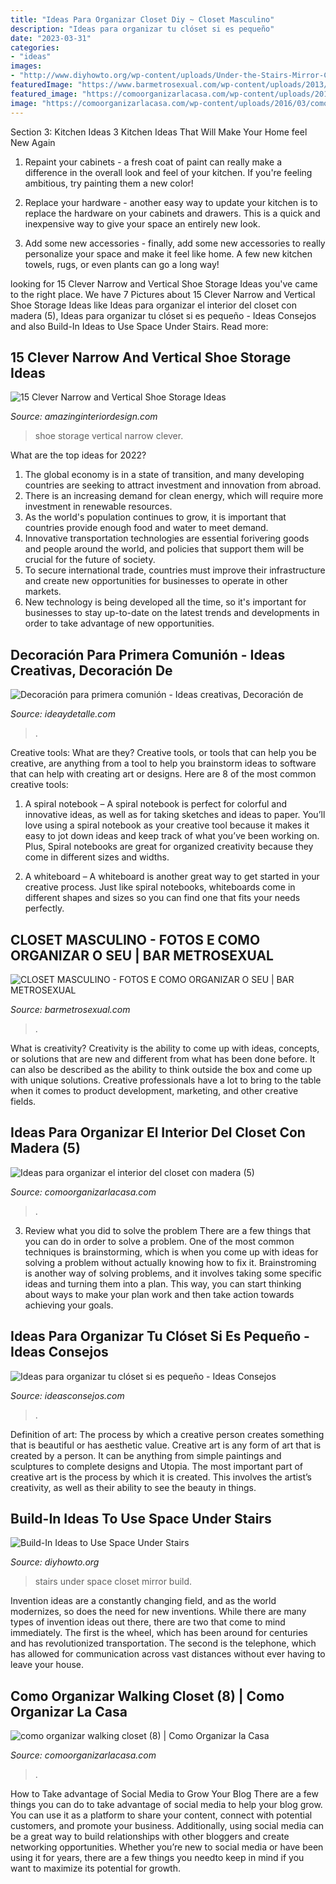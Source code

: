 ```yaml
---
title: "Ideas Para Organizar Closet Diy ~ Closet Masculino"
description: "Ideas para organizar tu clóset si es pequeño"
date: "2023-03-31"
categories:
- "ideas"
images:
- "http://www.diyhowto.org/wp-content/uploads/Under-the-Stairs-Mirror-Closet-20-Build-In-Ideas-to-Use-Space-Under-Stairs-DIYHowto.jpg"
featuredImage: "https://www.barmetrosexual.com/wp-content/uploads/2013/12/closet-masculino-5.jpg"
featured_image: "https://comoorganizarlacasa.com/wp-content/uploads/2016/04/Ideas-para-organizar-el-interior-del-closet-con-madera-5.jpg"
image: "https://comoorganizarlacasa.com/wp-content/uploads/2016/03/como-organizar-walking-closet-8-225x300.jpg"
---
```



Section 3: Kitchen Ideas
3 Kitchen Ideas That Will Make Your Home feel New Again
1. Repaint your cabinets - a fresh coat of paint can really make a difference in the overall look and feel of your kitchen. If you're feeling ambitious, try painting them a new color!

2. Replace your hardware - another easy way to update your kitchen is to replace the hardware on your cabinets and drawers. This is a quick and inexpensive way to give your space an entirely new look.

3. Add some new accessories - finally, add some new accessories to really personalize your space and make it feel like home. A few new kitchen towels, rugs, or even plants can go a long way!

	

		
looking for 15 Clever Narrow and Vertical Shoe Storage Ideas you've came to the right place. We have 7 Pictures about 15 Clever Narrow and Vertical Shoe Storage Ideas like Ideas para organizar el interior del closet con madera (5), Ideas para organizar tu clóset si es pequeño - Ideas Consejos and also Build-In Ideas to Use Space Under Stairs. Read more:
		
    
## 15 Clever Narrow And Vertical Shoe Storage Ideas

<img loading=lazy src="http://www.amazinginteriordesign.com/wp-content/uploads/2017/06/15-Clever-Narrow-and-Vertical-Shoe-Storage-Ideas-fi-1.jpg" onerror="this.onerror=null;this.src='https://tse4.mm.bing.net/th?id=OIP.TaXfbCYok19MBavtERZWjwHaJ4&amp;pid=15.1';" alt="15 Clever Narrow and Vertical Shoe Storage Ideas">

_Source: amazinginteriordesign.com_

>shoe storage vertical narrow clever. 

	

What are the top ideas for 2022?
1. The global economy is in a state of transition, and many developing countries are seeking to attract investment and innovation from abroad.
2. There is an increasing demand for clean energy, which will require more investment in renewable resources.
3. As the world's population continues to grow, it is important that countries provide enough food and water to meet demand.
4. Innovative transportation technologies are essential forivering goods and people around the world, and policies that support them will be crucial for the future of society.
5. To secure international trade, countries must improve their infrastructure and create new opportunities for businesses to operate in other markets.
6. New technology is being developed all the time, so it's important for businesses to stay up-to-date on the latest trends and developments in order to take advantage of new opportunities.

    
## Decoración Para Primera Comunión - Ideas Creativas, Decoración De

<img loading=lazy src="https://ideaydetalle.com/wp-content/uploads/2018/10/decoracion-para-primera-comunion-4.jpg" onerror="this.onerror=null;this.src='https://tse4.mm.bing.net/th?id=OIP.k7Y2e9phO0DuIo1y6u9sfAHaHa&amp;pid=15.1';" alt="Decoración para primera comunión - Ideas creativas, Decoración de">

_Source: ideaydetalle.com_

>. 

	

Creative tools: What are they?
Creative tools, or tools that can help you be creative, are anything from a tool to help you brainstorm ideas to software that can help with creating art or designs. Here are 8 of the most common creative tools:
1. A spiral notebook – A spiral notebook is perfect for colorful and innovative ideas, as well as for taking sketches and ideas to paper. You’ll love using a spiral notebook as your creative tool because it makes it easy to jot down ideas and keep track of what you’ve been working on. Plus, Spiral notebooks are great for organized creativity because they come in different sizes and widths.

2. A whiteboard – A whiteboard is another great way to get started in your creative process. Just like spiral notebooks, whiteboards come in different shapes and sizes so you can find one that fits your needs perfectly.

    
## CLOSET MASCULINO - FOTOS E COMO ORGANIZAR O SEU | BAR METROSEXUAL

<img loading=lazy src="https://www.barmetrosexual.com/wp-content/uploads/2013/12/closet-masculino-5.jpg" onerror="this.onerror=null;this.src='https://tse1.mm.bing.net/th?id=OIP.m8_OPfmoozlwb5AQCrN2PwHaF7&amp;pid=15.1';" alt="CLOSET MASCULINO - FOTOS E COMO ORGANIZAR O SEU | BAR METROSEXUAL">

_Source: barmetrosexual.com_

>. 

	

What is creativity?
Creativity is the ability to come up with ideas, concepts, or solutions that are new and different from what has been done before. It can also be described as the ability to think outside the box and come up with unique solutions. Creative professionals have a lot to bring to the table when it comes to product development, marketing, and other creative fields.

    
## Ideas Para Organizar El Interior Del Closet Con Madera (5)

<img loading=lazy src="https://comoorganizarlacasa.com/wp-content/uploads/2016/04/Ideas-para-organizar-el-interior-del-closet-con-madera-5.jpg" onerror="this.onerror=null;this.src='https://tse4.mm.bing.net/th?id=OIP.3NOBZyM2pOJli5ctWpVedQHaLu&amp;pid=15.1';" alt="Ideas para organizar el interior del closet con madera (5)">

_Source: comoorganizarlacasa.com_

>. 

	

3. Review what you did to solve the problem
There are a few things that you can do in order to solve a problem. One of the most common techniques is brainstorming, which is when you come up with ideas for solving a problem without actually knowing how to fix it. Brainstroming is another way of solving problems, and it involves taking some specific ideas and turning them into a plan. This way, you can start thinking about ways to make your plan work and then take action towards achieving your goals.

    
## Ideas Para Organizar Tu Clóset Si Es Pequeño - Ideas Consejos

<img loading=lazy src="https://ideasconsejos.com/images/2020/11/Ideas-para-organizar-tu-closet-si-es-pequeno-11.jpg" onerror="this.onerror=null;this.src='https://tse1.mm.bing.net/th?id=OIP.vtSxIF7FO9qxuJzNlQK9hgHaLG&amp;pid=15.1';" alt="Ideas para organizar tu clóset si es pequeño - Ideas Consejos">

_Source: ideasconsejos.com_

>. 

	

Definition of art: The process by which a creative person creates something that is beautiful or has aesthetic value.
Creative art is any form of art that is created by a person. It can be anything from simple paintings and sculptures to complete designs and Utopia. The most important part of creative art is the process by which it is created. This involves the artist’s creativity, as well as their ability to see the beauty in things.

    
## Build-In Ideas To Use Space Under Stairs

<img loading=lazy src="http://www.diyhowto.org/wp-content/uploads/Under-the-Stairs-Mirror-Closet-20-Build-In-Ideas-to-Use-Space-Under-Stairs-DIYHowto.jpg" onerror="this.onerror=null;this.src='https://tse1.mm.bing.net/th?id=OIP.1XAMW79T4_wh-98fS4RoewHaJ8&amp;pid=15.1';" alt="Build-In Ideas to Use Space Under Stairs">

_Source: diyhowto.org_

>stairs under space closet mirror build. 

	

Invention ideas are a constantly changing field, and as the world modernizes, so does the need for new inventions. While there are many types of invention ideas out there, there are two that come to mind immediately. The first is the wheel, which has been around for centuries and has revolutionized transportation. The second is the telephone, which has allowed for communication across vast distances without ever having to leave your house.

    
## Como Organizar Walking Closet (8) | Como Organizar La Casa

<img loading=lazy src="https://comoorganizarlacasa.com/wp-content/uploads/2016/03/como-organizar-walking-closet-8-225x300.jpg" onerror="this.onerror=null;this.src='https://tse2.mm.bing.net/th?id=OIP.5kn3v_BfqWdhouJiYB7wSgAAAA&amp;pid=15.1';" alt="como organizar walking closet (8) | Como Organizar la Casa">

_Source: comoorganizarlacasa.com_

>. 

	

How to Take advantage of Social Media to Grow Your Blog
There are a few things you can do to take advantage of social media to help your blog grow. You can use it as a platform to share your content, connect with potential customers, and promote your business. Additionally, using social media can be a great way to build relationships with other bloggers and create networking opportunities. Whether you’re new to social media or have been using it for years, there are a few things you needto keep in mind if you want to maximize its potential for growth.

